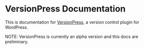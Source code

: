 # VersionPress Documentation #

This is documentation for [VersionPress](http://versionpress.net/), a version control plugin for WordPress.

NOTE: VersionPress is currently an alpha version and this docs are preliminary.